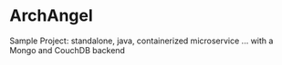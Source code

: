 # ArchAngel
Sample Project: standalone, java, containerized microservice ... with a Mongo and CouchDB backend
